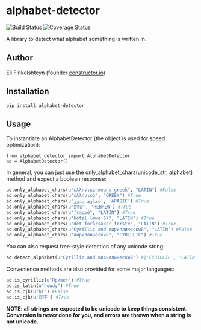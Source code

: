 # alphabet-detector
[![Build Status](https://travis-ci.org/EliFinkelshteyn/alphabet-detector.svg?branch=master)](https://travis-ci.org/EliFinkelshteyn/alphabet-detector)
[![Coverage Status](https://coveralls.io/repos/EliFinkelshteyn/alphabet-detector/badge.svg?branch=master&service=github)](https://coveralls.io/github/EliFinkelshteyn/alphabet-detector?branch=master)

A library to detect what alphabet something is written in.

## Author
Eli Finkelshteyn (founder [constructor.io](http://www.constructor.io))

## Installation
<code>pip install alphabet-detector</code>  

## Usage
To instantiate an AlphabetDetector (the object is used for speed optimization):


    from alphabet_detector import AlphabetDetector
    ad = AlphabetDetector()

In general, you can just use the only_alphabet_chars(unicode_str, alphabet) method and expect a boolean response:

```python
ad.only_alphabet_chars(u"ελληνικά means greek", "LATIN") #False
ad.only_alphabet_chars(u"ελληνικά", "GREEK") #True
ad.only_alphabet_chars(u'سماوي يدور', 'ARABIC') #True
ad.only_alphabet_chars(u'שלום', 'HEBREW') #True
ad.only_alphabet_chars(u"frappé", "LATIN") #True
ad.only_alphabet_chars(u"hôtel lœwe 67", "LATIN") #True
ad.only_alphabet_chars(u"det forårsaker første", "LATIN") #True
ad.only_alphabet_chars(u"Cyrillic and кириллический", "LATIN") #False
ad.only_alphabet_chars(u"кириллический", "CYRILLIC") #True
```

You can also request free-style detection of any unicode string:

```python
ad.detect_alphabet(u'Cyrillic and кириллический') #{'CYRILLIC', 'LATIN'}
```

Convenience methods are also provided for some major languages:

```python
ad.is_cyrillic(u"Привет") #True  
ad.is_latin(u"howdy") #True
ad.is_cjk(u"hi") #False
ad.is_cjk(u'汉字') #True
```

**NOTE: all strings are expected to be unicode to keep things consistent. Conversion is *never* done for you, and errors are thrown when a string is not unicode.**
